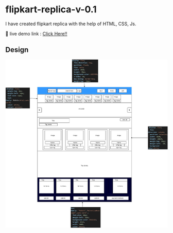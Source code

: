 # flipkart-replica-v-0.1
I have created flipkart replica with the help of HTML, CSS, Js.

👋 live demo link : [Click Here!!](https://prakash-tm.github.io/flipkart-replica-v-0.1/)
<!-- [website] : https://prakash-tm.github.io/flipkart-replica-v-0.1/ -->
## Design
<img src=".\assets\design\flipkart_replica.jpg">




<!-- ### Hi there, I'm Jesse - aka [codeSTACKr][website] 


- 🔭 I just launched my first course: [Become A VS Code SuperHero!][course]!


 [more videos...](https://youtube.com/codestackr)

[website]: https://codeSTACKr.com
[course]: http://vsCodeHero.com -->
